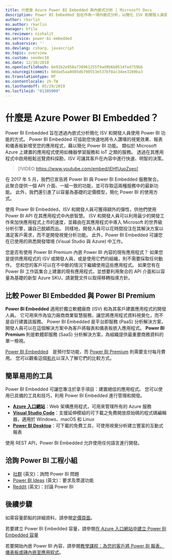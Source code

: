 ```yaml
---
title: 什麼是 Azure Power BI Embedded 與內嵌式分析 | Microsoft Docs
description: Power BI Embedded 旨在作為一項內嵌式分析，以簡化 ISV 和開發人員使用 Power BI 功能的方式，協助其快速地將令人讚嘆的視覺效果、報表和儀表板新增至他們的應用程式。 了解如何使用 Power BI Embedded 來運用內嵌式分析軟體、內嵌式分析工具，或內嵌式商業智慧工具。
author: rkarlin
ms.author: rkarlin
manager: kfile
ms.reviewer: nishalit
ms.service: power-bi-embedded
ms.subservice: ''
ms.devlang: csharp, javascript
ms.topic: overview
ms.custom: seodec18
ms.date: 12/10/2018
ms.openlocfilehash: 6e91b2e958a738961255f9ad9b6b0514fed759bb
ms.sourcegitcommit: 60dad5aa0d85db790553e537bf8ac34ee3289ba3
ms.translationtype: MT
ms.contentlocale: zh-TW
ms.lasthandoff: 05/29/2019
ms.locfileid: "61385009"
---
```

# <a name="what-is-power-bi-embedded-in-azure"></a>什麼是 Azure Power BI Embedded？

Power BI Embedded 旨在透過內嵌式分析簡化 ISV 和開發人員使用 Power BI 功能的方式。 Power BI Embedded 可協助您快速地將令人讚嘆的視覺效果、報表和儀表板新增至您的應用程式，藉以簡化 Power BI 功能。 類似於 Microsoft Azure 上建置的應用程式使用如機器學習服務和 IoT 之類的服務。 透過在其應用程式中啟用輕鬆巡覽資料探勘，ISV 可讓其客戶在內容中進行快速、明智的決策。

> [!VIDEO https://www.youtube.com/embed/iEHfUuoZseo]

在 2017 年 5 月，我們已宣告將 Power BI 與 Power BI Embedded 服務聚合。 此聚合提供一個 API 介面、一組一致的功能，並可存取這兩種服務中的最新功能。 此外，我們還引進了以容量為基礎的定價模型，簡化 Power BI 的使用方式。

使用 Power BI Embedded，ISV 和開發人員可獲得額外的彈性，供他們使用 Power BI API 在其應用程式中內嵌智慧。 ISV 和開發人員可以利用最少的開發工作來加快應用程式上市的速度，並藉由在其應用程式中導入 Microsoft 的世界級分析引擎，讓自己脫穎而出。 同樣地，開發人員可以花時間投注在其解決方案以滿足客戶需求，而不是開發視覺分析功能。 此外，Power BI Embedded 可讓您在已使用的熟悉開發環境 (Visual Studio 與 Azure) 中工作。

您是否有使用 Power BI Premium 內嵌 Power BI 內容的現有應用程式？ 如果您是提供應用程式的 ISV 或開發人員，或是使用它們的組織，則不需要採取任何動作。 您和您的客戶可以在不中斷的情況下繼續使用這些應用程式。 如果您有在 Power BI 工作區集合上建置的現有應用程式，並想要利用聚合的 API 介面和以容量為基礎的新型 Azure SKU，請瀏覽文件以取得移轉指導方針。

## <a name="comparing-power-bi-embedded-with-power-bi-premium"></a>比較 Power BI Embedded 與 Power BI Premium

**Power BI Embedded** 適用於獨立軟體廠商 (ISV) 和為其客戶建置應用程式的開發人員。 它可用來作為協力廠商商業智慧服務，讓您將應用程式資料視覺化，而不是自行建置該服務。 Power BI Embedded 是平台即服務 (PaaS) 分析解決方案，開發人員可以在這個解決方案中為客戶將報表和儀表板嵌入應用程式。 **Power BI Premium** 則是軟體即服務 (SaaS) 分析解決方案，為組織提供最重要商務資料的單一檢視。 

[Power BI Embedded](https://azure.microsoft.com/pricing/details/power-bi-embedded/)　是預付型功能，而 [Power BI Premium](https://powerbi.microsoft.com/calculator/) 則需要支付每月費用。 您可以觀看這個[影片](https://www.youtube.com/watch?v=0y2oJikC6Xc&t=0s&list=PLv2BtOtLblH1dQPV49Ni12olDcUoW-GEl&index=3)以深入了解它們的比較方式。

## <a name="easy-to-use-tools"></a>簡單易用的工具

Power BI Embedded 可讓您專注於拿手項目：建置絕佳的應用程式。 您可以使用已具備的工具和技巧，利用 Power BI Embedded 進行管理和開發。

* [**Azure 入口網站**](https://portal.azure.com/)：Web 架構應用程式，可用來管理所有的 Azure 服務
* [**Visual Studio Code**](https://code.visualstudio.com/docs)：支援延伸模組的可下載之免費開放原始碼的程式碼編輯器，適用於 Windows、macOS 和 Linux
* [**Power BI Desktop**](https://powerbi.microsoft.com/desktop/)：可下載的免費工具，可使用視覺分析建立豐富的互動式報表

使用 REST API，Power BI Embedded 允許使用任何語言進行開發。

## <a name="engage-with-the-power-bi-engineering-team"></a>洽詢 Power BI 工程小組

* [社群](https://community.powerbi.com/) \(英文\)：詢問 Power BI 問題
* [Power BI Ideas](https://ideas.powerbi.com) \(英文\)：要求及票選功能
* [Reddit](https://www.reddit.com/r/PowerBI/) \(英文\)：討論 Power BI

## <a name="next-steps"></a>後續步驟

如需容量節點的詳細資料，請參閱[定價頁面](https://azure.microsoft.com/pricing/details/power-bi-embedded/)。

若要建立 Power BI Embedded 容量，請參閱[在 Azure 入口網站中建立 Power BI Embedded 容量](azure-pbie-create-capacity.md)

若要開始內嵌 Power BI 內容，請參閱[教學課程：為您的客戶將 Power BI 報表、儀表板或磚內嵌至應用程式](https://powerbi.microsoft.com/documentation/powerbi-developer-embedding-content/)。
